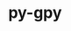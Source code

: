---
title: "py-gpy"
layout: cache
categories: [package, v0.20.1]
meta: {"versions": ["1.9.9"], "compilers": ["gcc@=11.1.0"], "oss": ["ubuntu20.04"], "platforms": ["linux"], "targets": ["ppc64le", "x86_64_v3"], "stacks": ["e4s", "e4s-power", "root"], "num_specs": 2, "num_specs_by_stack": {"e4s-power": 1, "root": 2, "e4s": 1}}
spec_details: [{"hash": "bsl5pd42odbpva2agtf3rx5ua2ihbosx", "compiler": "gcc@=11.1.0", "versions": ["1.9.9"], "os": "ubuntu20.04", "platform": "linux", "target": "ppc64le", "variants": ["build_system=python_pip"], "stacks": ["e4s-power", "root"], "size": "-", "tarball": "https://binaries.spack.io/v0.20.1/build_cache/linux-ubuntu20.04-ppc64le/gcc-11.1.0/py-gpy-1.9.9/linux-ubuntu20.04-ppc64le-gcc-11.1.0-py-gpy-1.9.9-bsl5pd42odbpva2agtf3rx5ua2ihbosx.spack"}, {"hash": "qn6ouleb36rpex2rze3hwxgnxhcgcyta", "compiler": "gcc@=11.1.0", "versions": ["1.9.9"], "os": "ubuntu20.04", "platform": "linux", "target": "x86_64_v3", "variants": ["build_system=python_pip"], "stacks": ["e4s", "root"], "size": "-", "tarball": "https://binaries.spack.io/v0.20.1/build_cache/linux-ubuntu20.04-x86_64_v3/gcc-11.1.0/py-gpy-1.9.9/linux-ubuntu20.04-x86_64_v3-gcc-11.1.0-py-gpy-1.9.9-qn6ouleb36rpex2rze3hwxgnxhcgcyta.spack"}]
---